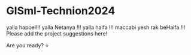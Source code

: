 # GISml-Technion2024

yalla hapoel!!!
yalla Netanya !!!
yalla haifa !!!
maccabi yesh rak beHaifa !!!
Please add the project suggestions here!

Are you ready? ⭐️
